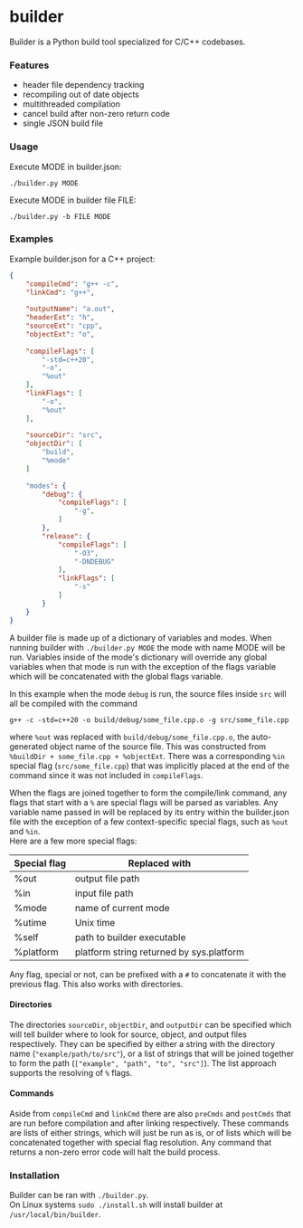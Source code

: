 # builder

Builder is a Python build tool specialized for C/C++ codebases.

### Features

- header file dependency tracking
- recompiling out of date objects
- multithreaded compilation
- cancel build after non-zero return code
- single JSON build file


### Usage

Execute MODE in builder.json:

```./builder.py MODE```

Execute MODE in builder file FILE:

```./builder.py -b FILE MODE```


### Examples

Example builder.json for a C++ project:

```json
{
	"compileCmd": "g++ -c",
	"linkCmd": "g++",
	
	"outputName": "a.out",
	"headerExt": "h",
	"sourceExt": "cpp",
	"objectExt": "o",
	
	"compileFlags": [
		"-std=c++20",
		"-o",
		"%out"
	],
	"linkFlags": [
		"-o",
		"%out"
	],
	
	"sourceDir": "src",
	"objectDir": [
		"build",
		"%mode"
	]
	
	"modes": {
		"debug": {
			"compileFlags": [
				"-g",
			]
		},
		"release": {
			"compileFlags": [
				"-O3",
				"-DNDEBUG"
			],
			"linkFlags": [
				"-s"
			]
		}
	}
}
```

A builder file is made up of a dictionary of variables and modes.
When running builder with `./builder.py MODE` the mode with name MODE 
will be run. Variables inside of the mode's dictionary will
override any global variables when that mode is run with the exception 
of the flags variable which will be concatenated with the global flags variable.

In this example when the mode `debug` is run, the source files inside `src`
will all be compiled with the command 

`g++ -c -std=c++20 -o build/debug/some_file.cpp.o -g src/some_file.cpp`

where `%out` was replaced with `build/debug/some_file.cpp.o`, the auto-generated 
object name of the source file. This was constructed from `%buildDir + some_file.cpp + %objectExt`.
There was a corresponding `%in` special flag (`src/some_file.cpp`) that was implicitly placed at the end 
of the command since it was not included in `compileFlags`.

When the flags are joined together to form the compile/link command, any flags that
start with a `%` are special flags will be parsed as variables. Any variable
name passed in will be replaced by its entry within the builder.json file 
with the exception of a few context-specific special flags, such as `%out` and `%in`.  
Here are a few more special flags:


| Special flag | Replaced with                            |
|--------------|------------------------------------------|
| %out         | output file path                         |
| %in          | input file path                          |
| %mode        | name of current mode                     |
| %utime       | Unix time                                |
| %self        | path to builder executable               |
| %platform    | platform string returned by sys.platform |


Any flag, special or not, can be prefixed with a `#` to concatenate it 
with the previous flag. This also works with directories.

#### Directories

The directories `sourceDir`, `objectDir`, and `outputDir` can be 
specified which will tell builder where to look for
source, object, and output files respectively. They can be specified by either
a string with the directory name (`"example/path/to/src"`), or a list of strings 
that will be joined together to form the path (`["example", "path", "to", "src"]`).
The list approach supports the resolving of `%` flags.

#### Commands

Aside from `compileCmd` and `linkCmd` there are also `preCmds` and
`postCmds` that are run before compilation and after linking respectively.
These commands are lists of either strings, which will just be run as is, or 
of lists which will be concatenated together with special flag resolution.
Any command that returns a non-zero error code will halt the build process.

### Installation

Builder can be ran with `./builder.py`.  
On Linux systems `sudo ./install.sh` 
will install builder at `/usr/local/bin/builder`.


